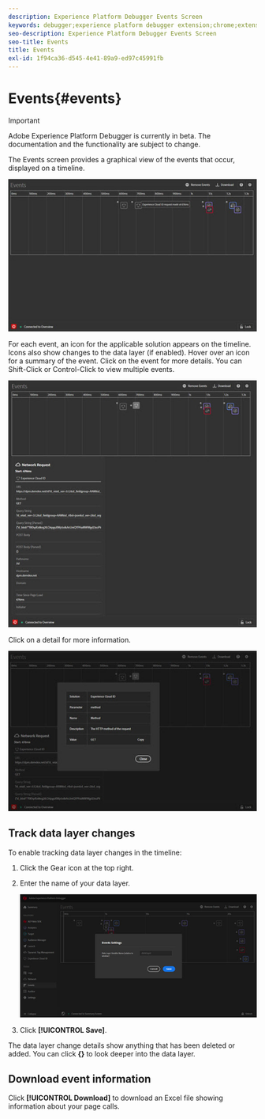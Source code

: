 ```yaml
---
description: Experience Platform Debugger Events Screen
keywords: debugger;experience platform debugger extension;chrome;extension;events;dtm;target
seo-description: Experience Platform Debugger Events Screen
seo-title: Events
title: Events
exl-id: 1f94ca36-d545-4e41-89a9-ed97c45991fb
---
```

# Events{#events}

>[!IMPORTANT]
>
>Adobe Experience Platform Debugger is currently in beta. The documentation and the functionality are subject to change. 

The Events screen provides a graphical view of the events that occur, displayed on a timeline.

![](assets/events.jpg)

For each event, an icon for the applicable solution appears on the timeline. Icons also show changes to the data layer (if enabled). Hover over an icon for a summary of the event. Click on the event for more details. You can Shift-Click or Control-Click to view multiple events.

![](assets/events-details.jpg)

Click on a detail for more information.

![](assets/events-details-more.jpg)

## Track data layer changes

To enable tracking data layer changes in the timeline: 

1. Click the Gear icon at the top right.
1. Enter the name of your data layer.

    ![](assets/event-datalayer.jpg)

1. Click **[!UICONTROL Save]**.

The data layer change details show anything that has been deleted or added. You can click **{}** to look deeper into the data layer.

## Download event information

Click **[!UICONTROL Download]** to download an Excel file showing information about your page calls.
